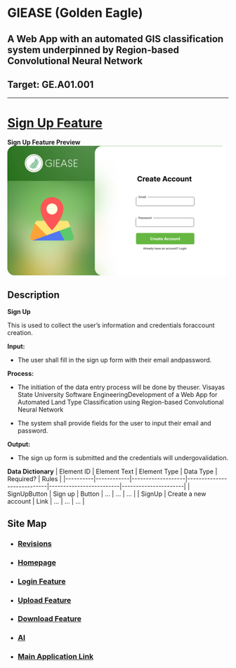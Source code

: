 # GIEASE (Golden Eagle)
## A Web App with an automated GIS classification system underpinned by Region-based Convolutional Neural Network
## Target:  GE.A01.001
_______________________________________
# [Sign Up Feature](https://github.com/rendznicoy/golden-eagle/blob/main/Details/SIGNUP.md)
**Sign Up Feature Preview**
![SignUp](https://github.com/rendznicoy/golden-eagle/blob/main/Mockups/SignUp%20Mockup.png)

## Description
**Sign Up**

This is used to collect the user’s information and credentials foraccount creation. 

**Input:**
* The user shall fill in the sign up form with their email andpassword.
  
**Process:**
+ The initiation of the data entry process will be done by theuser.
Visayas State University Software EngineeringDevelopment of a Web App for Automated Land Type Classification using Region-based
Convolutional Neural Network
- The system shall provide fields for the user to input their email
and password.

**Output:**
*  The sign up form is submitted and the credentials will undergovalidation.

**Data Dictionary**
| Element ID | Element Text      | Element Type | Data Type                | Required?          | Rules         |
|----------|------------|-------------------|----------------------------|-------------------------|----------------------|
| SignUpButton      | Sign up        | Button               | ...               | ...               | ...               | 
| SignUp      | Create a new account        | Link               | ...               | ...               | ...               |

## Site Map

* ### [Revisions](https://github.com/rendznicoy/golden-eagle/blob//main/Details/REVISIONS.md)

* ### [Homepage](https://github.com/rendznicoy/golden-eagle/blob/main/Details/HOMEPAGE.md)

* ### [Login Feature](https://github.com/rendznicoy/golden-eagle/blob/main/Details/LOGIN.md)

* ### [Upload Feature](https://github.com/rendznicoy/golden-eagle/blob/main/Details/UPLOAD.md)

* ### [Download Feature](https://github.com/rendznicoy/golden-eagle/blob/main/Details/DOWNLOAD.md)

* ### [AI](https://github.com/rendznicoy/golden-eagle/blob/main/Details/AI.md)

* ### [Main Application Link](https://github.com/rendznicoy/GoldenEagle)
